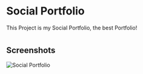# Social Portfolio

This Project is my Social Portfolio, the best Portfolio!
#

## Screenshots

![Social Portfolio](https://res.cloudinary.com/dovavvnjx/image/upload/v1677526408/port_nqffnz.png)
